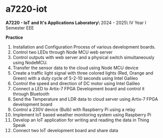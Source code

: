 # a7220-iot
 **A7220 - IoT and It's Applications Laboratory**\\
 2024 - 2025\\
 IV Year I Semester EEE
 
**Practice**
1. Installation and Configuration Process of various development boards.
2. Control two LEDs through Node MCU web server
3. Control outputs with web server and a physical switch simultaneously using NodeMCU.
4. Transfer the sensor data to the cloud using Node MCU device
5. Create a traffic light signal with three colored lights (Red, Orange and Green) with a duty cycle of 5-2-10 seconds using Intel Galileo
6. Control the speed and direction of DC motor using Intel Galileo
7. Connect a LED to Artix-7 FPGA Development board and control it through Bluetooth
8. Send the Temperature and LDR data to cloud server using Artix-7 FPGA development board
9. Control a 230V device (Bulb) with Raspberry Pi using a relay
10. Implement IoT based weather monitoring system using Raspberry Pi
11. Develop an IoT application for writing and reading the data in Thing Speak
12. Connect two IoT development board and share data